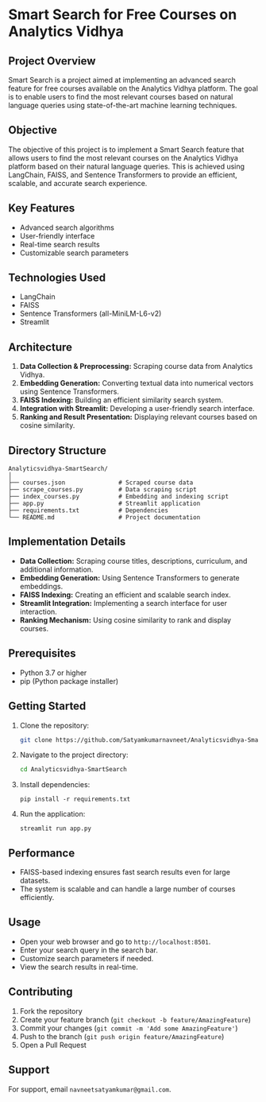 # Smart Search for Free Courses on Analytics Vidhya

## Project Overview

Smart Search is a project aimed at implementing an advanced search feature for free courses available on the Analytics Vidhya platform. The goal is to enable users to find the most relevant courses based on natural language queries using state-of-the-art machine learning techniques.

## Objective

The objective of this project is to implement a Smart Search feature that allows users to find the most relevant courses on the Analytics Vidhya platform based on their natural language queries. This is achieved using LangChain, FAISS, and Sentence Transformers to provide an efficient, scalable, and accurate search experience.


## Key Features
- Advanced search algorithms
- User-friendly interface
- Real-time search results
- Customizable search parameters

## Technologies Used
- LangChain
- FAISS
- Sentence Transformers (all-MiniLM-L6-v2)
- Streamlit

## Architecture
1. **Data Collection & Preprocessing:** Scraping course data from Analytics Vidhya.
2. **Embedding Generation:** Converting textual data into numerical vectors using Sentence Transformers.
3. **FAISS Indexing:** Building an efficient similarity search system.
4. **Integration with Streamlit:** Developing a user-friendly search interface.
5. **Ranking and Result Presentation:** Displaying relevant courses based on cosine similarity.


## Directory Structure
```
Analyticsvidhya-SmartSearch/
│
├── courses.json               # Scraped course data
├── scrape_courses.py          # Data scraping script
├── index_courses.py           # Embedding and indexing script
├── app.py                     # Streamlit application
├── requirements.txt           # Dependencies
└── README.md                  # Project documentation
```

## Implementation Details
- **Data Collection:** Scraping course titles, descriptions, curriculum, and additional information.
- **Embedding Generation:** Using Sentence Transformers to generate embeddings.
- **FAISS Indexing:** Creating an efficient and scalable search index.
- **Streamlit Integration:** Implementing a search interface for user interaction.
- **Ranking Mechanism:** Using cosine similarity to rank and display courses.

## Prerequisites
- Python 3.7 or higher
- pip (Python package installer)

## Getting Started
1. Clone the repository:
   ```bash
   git clone https://github.com/Satyamkumarnavneet/Analyticsvidhya-SmartSearch.git
2. Navigate to the project directory:
   ```bash
   cd Analyticsvidhya-SmartSearch
3. Install dependencies:
   ```
   pip install -r requirements.txt
4. Run the application:
   ```
   streamlit run app.py
## Performance
- FAISS-based indexing ensures fast search results even for large datasets.
- The system is scalable and can handle a large number of courses efficiently.

## Usage
- Open your web browser and go to ```http://localhost:8501```.
- Enter your search query in the search bar.
- Customize search parameters if needed.
- View the search results in real-time.

## Contributing

1. Fork the repository
2. Create your feature branch (`git checkout -b feature/AmazingFeature`)
3. Commit your changes (`git commit -m 'Add some AmazingFeature'`)
4. Push to the branch (`git push origin feature/AmazingFeature`)
5. Open a Pull Request

## Support

For support, email `navneetsatyamkumar@gmail.com`.



